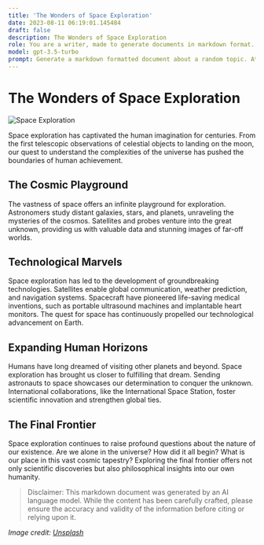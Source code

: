 ```yaml
---
title: 'The Wonders of Space Exploration'
date: 2023-08-11 06:19:01.145484
draft: false
description: The Wonders of Space Exploration
role: You are a writer, made to generate documents in markdown format. It is very important that all of the documents you generate are in valid markdown format.
model: gpt-3.5-turbo
prompt: Generate a markdown formatted document about a random topic. At the bottom, include a disclaimer explaining that the document was generated by you. The first line of the document should be the title. Make sure that the entire document is in proper markdown format, using a mix of various tags to make the document visually appealing.
---
```


# The Wonders of Space Exploration

![Space Exploration](https://images.unsplash.com/photo-1504851149311-7a8ad1af7f1d)

Space exploration has captivated the human imagination for centuries. From the first telescopic observations of celestial objects to landing on the moon, our quest to understand the complexities of the universe has pushed the boundaries of human achievement. 

## The Cosmic Playground

The vastness of space offers an infinite playground for exploration. Astronomers study distant galaxies, stars, and planets, unraveling the mysteries of the cosmos. Satellites and probes venture into the great unknown, providing us with valuable data and stunning images of far-off worlds. 

## Technological Marvels

Space exploration has led to the development of groundbreaking technologies. Satellites enable global communication, weather prediction, and navigation systems. Spacecraft have pioneered life-saving medical inventions, such as portable ultrasound machines and implantable heart monitors. The quest for space has continuously propelled our technological advancement on Earth.

## Expanding Human Horizons

Humans have long dreamed of visiting other planets and beyond. Space exploration has brought us closer to fulfilling that dream. Sending astronauts to space showcases our determination to conquer the unknown. International collaborations, like the International Space Station, foster scientific innovation and strengthen global ties.

## The Final Frontier

Space exploration continues to raise profound questions about the nature of our existence. Are we alone in the universe? How did it all begin? What is our place in this vast cosmic tapestry? Exploring the final frontier offers not only scientific discoveries but also philosophical insights into our own humanity.

> Disclaimer: This markdown document was generated by an AI language model. While the content has been carefully crafted, please ensure the accuracy and validity of the information before citing or relying upon it.

*Image credit: [Unsplash](https://unsplash.com/photos/3TRxjVMXnvo)*